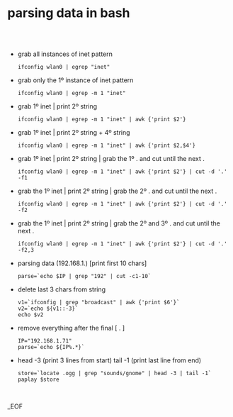 
# parsing data in bash


<br /><br />

- grab all instances of inet pattern<br />

      ifconfig wlan0 | egrep "inet"

- grab only the 1º instance of inet pattern<br />

      ifconfig wlan0 | egrep -m 1 "inet"


- grab 1º inet | print 2º string<br />

      ifconfig wlan0 | egrep -m 1 "inet" | awk {'print $2'}


- grab 1º inet | print 2º string + 4º string<br />

      ifconfig wlan0 | egrep -m 1 "inet" | awk {'print $2,$4'}


- grab 1º inet | print 2º string | grab the 1º . and cut until the next .<br />

      ifconfig wlan0 | egrep -m 1 "inet" | awk {'print $2'} | cut -d '.' -f1


- grab the 1º inet | print 2º string | grab the 2º . and cut until the next .<br />

      ifconfig wlan0 | egrep -m 1 "inet" | awk {'print $2'} | cut -d '.' -f2


- grab the 1º inet | print 2º string | grab the 2º and 3º . and cut until the next .<br />

      ifconfig wlan0 | egrep -m 1 "inet" | awk {'print $2'} | cut -d '.' -f2,3


- parsing data (192.168.1.) [print first 10 chars]<br />

      parse=`echo $IP | grep "192" | cut -c1-10`


- delete last 3 chars from string<br />

      v1=`ifconfig | grep "broadcast" | awk {'print $6'}`
      v2=`echo ${v1::-3}`
      echo $v2


- remove everything after the final [ . ]<br />

      IP="192.168.1.71"
      parse=`echo ${IP%.*}`


- head -3 (print 3 lines from start) tail -1 (print last line from end)<br />

      store=`locate .ogg | grep "sounds/gnome" | head -3 | tail -1`
      paplay $store


<br />

_EOF
